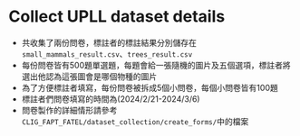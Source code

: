 # Collect UPLL dataset details
* 共收集了兩份問卷，標註者的標註結果分別儲存在`small_mammals_result.csv`、`trees_result.csv`
* 每份問卷皆有500題單選題，每題會給一張隨機的圖片及五個選項，標註者將選出他認為這張圖會是哪個物種的圖片
* 為了方便標註者填寫，每份問卷被拆成5個小問卷，每個小問卷皆有100題
* 標註者們問卷填寫的時間為(2024/2/21-2024/3/6)
* 問卷製作的詳細情形請參考`CLIG_FAPT_FATEL/dataset_collection/create_forms/`中的檔案
